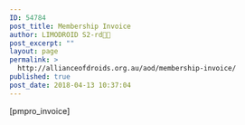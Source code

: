 ```yaml
---
ID: 54784
post_title: Membership Invoice
author: LIMODROID S2-rd🔭🔬
post_excerpt: ""
layout: page
permalink: >
  http://allianceofdroids.org.au/aod/membership-invoice/
published: true
post_date: 2018-04-13 10:37:04
---
```

[pmpro_invoice]